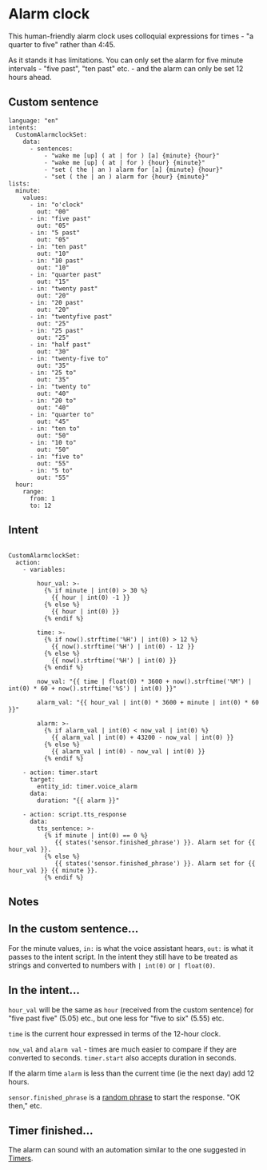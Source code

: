 # Alarm clock

This human-friendly alarm clock uses colloquial expressions for times - "a quarter to five" rather than 4:45.

As it stands it has limitations. You can only set the alarm for five minute intervals - "five past", "ten past" etc. - and the alarm can only be set 12 hours ahead.

## Custom sentence

```
language: "en"
intents:
  CustomAlarmclockSet:
    data:
      - sentences:
          - "wake me [up] ( at | for ) [a] {minute} {hour}"
          - "wake me [up] ( at | for ) {hour} {minute}"
          - "set ( the | an ) alarm for [a] {minute} {hour}"
          - "set ( the | an ) alarm for {hour} {minute}"          
lists:
  minute:
    values: 
      - in: "o'clock"
        out: "00"
      - in: "five past"
        out: "05"
      - in: "5 past"
        out: "05"        
      - in: "ten past"
        out: "10"
      - in: "10 past"
        out: "10"
      - in: "quarter past"
        out: "15"
      - in: "twenty past"
        out: "20"
      - in: "20 past"
        out: "20"
      - in: "twentyfive past"
        out: "25"
      - in: "25 past"
        out: "25"
      - in: "half past"
        out: "30"
      - in: "twenty-five to"
        out: "35"
      - in: "25 to"
        out: "35"
      - in: "twenty to"
        out: "40"
      - in: "20 to"
        out: "40"
      - in: "quarter to"
        out: "45"
      - in: "ten to"
        out: "50"
      - in: "10 to"
        out: "50"
      - in: "five to"
        out: "55"
      - in: "5 to"
        out: "55"
  hour:
    range:  
      from: 1
      to: 12  

```

## Intent

```

CustomAlarmclockSet:
  action:
    - variables:
    
        hour_val: >-
          {% if minute | int(0) > 30 %}
            {{ hour | int(0) -1 }}  
          {% else %}
            {{ hour | int(0) }}
          {% endif %}
        
        time: >- 
          {% if now().strftime('%H') | int(0) > 12 %}
            {{ now().strftime('%H') | int(0) - 12 }}
          {% else %}
            {{ now().strftime('%H') | int(0) }}
          {% endif %}
          
        now_val: "{{ time | float(0) * 3600 + now().strftime('%M') | int(0) * 60 + now().strftime('%S') | int(0) }}"
        
        alarm_val: "{{ hour_val | int(0) * 3600 + minute | int(0) * 60 }}"
        
        alarm: >-
          {% if alarm_val | int(0) < now_val | int(0) %}
            {{ alarm_val | int(0) + 43200 - now_val | int(0) }}
          {% else %}
            {{ alarm_val | int(0) - now_val | int(0) }}
          {% endif %}

    - action: timer.start
      target:
        entity_id: timer.voice_alarm
      data:
        duration: "{{ alarm }}"
       
    - action: script.tts_response
      data:
        tts_sentence: >-
          {% if minute | int(0) == 0 %}
             {{ states('sensor.finished_phrase') }}. Alarm set for {{ hour_val }}.
          {% else %}
             {{ states('sensor.finished_phrase') }}. Alarm set for {{ hour_val }} {{ minute }}.
          {% endif %} 

```
## Notes

## In the custom sentence...

For the minute values, ```in:``` is what the voice assistant hears, ```out:``` is what it passes to the intent script. In the intent they still have to be treated as strings and converted to numbers with ```| int(0)``` or ```| float(0)```.

## In the intent...

```hour_val``` will be the same as ```hour``` (received from the custom sentence) for "five past five" (5.05) etc., but one less for "five to six" (5.55) etc.

```time``` is the current hour expressed in terms of the 12-hour clock.

```now_val``` and ```alarm val``` - times are much easier to compare if they are converted to seconds. ```timer.start``` also accepts duration in seconds.

If the alarm time ```alarm``` is less than the current time (ie the next day) add 12 hours.

```sensor.finished_phrase``` is a [random phrase](https://github.com/jackjourneyman/Custom_sentences_and_intents_in_Home_Assistant/blob/main/random_phrases.md) to start the response. "OK then," etc.

## Timer finished...

The alarm can sound with an automation similar to the one suggested in [Timers](https://github.com/jackjourneyman/Custom_sentences_and_intents_in_Home_Assistant/blob/main/timers.md#timer-finished-automation-optional).

